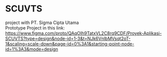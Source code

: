 # SCUVTS
project with PT. Sigma Cipta Utama <br>
Prototype Project in this link: https://www.figma.com/proto/QAqOIh9TatxVL2C8rq9CDF/Proyek-Aplikasi-SCUVTS?type=design&node-id=1-3&t=NJk6VnlbMVsqt2oT-1&scaling=scale-down&page-id=0%3A1&starting-point-node-id=1%3A3&mode=design
